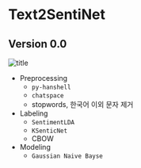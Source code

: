 # Text2SentiNet

## Version 0.0
![title](https://github.com/jinmang2/t2snet/blob/master/img/t2snet.PNG?raw=true)
- Preprocessing
  - `py-hanshell`
  - `chatspace`
  - stopwords, 한국어 이외 문자 제거
- Labeling
  - `SentimentLDA`
  - `KSenticNet`
  - CBOW
- Modeling
  - `Gaussian Naive Bayse`
